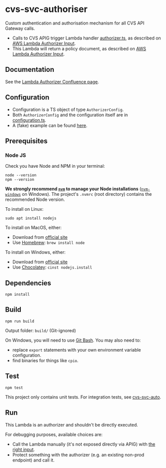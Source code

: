 # cvs-svc-authoriser
Custom authentication and authorisation mechanism for all CVS API Gateway calls.

* Calls to CVS APIG trigger Lambda handler [authorizer.ts][authorizer-ts], as described on [AWS Lambda Authorizer Input][lambda-authorizer-input].
* This Lambda will return a policy document, as described on [AWS Lambda Authorizer Input][lambda-authorizer-input].

## Documentation
See the [Lambda Authorizer Confluence page][confluence].

## Configuration
* Configuration is a TS object of type `AuthorizerConfig`.
* Both `AuthorizerConfig` and the configuration itself are in [configuration.ts][configuration-ts].
* A (fake) example can be found [here][fake-config].

## Prerequisites
### Node JS
Check you have Node and NPM in your terminal:
```shell script
node --version
npm --version
```

**We strongly recommend [`nvm`][nvm] to manage your Node installations** ([`nvm-windows`][nvm-windows] on Windows). The project's `.nvmrc` (root directory) contains the recommended Node version.

To install on Linux:
```shell script
sudo apt install nodejs
```

To install on MacOS, either:
* Download from [official site][nodejs]
* Use [Homebrew][homebrew]: `brew install node`

To install on Windows, either:
* Download from [official site][nodejs]
* Use [Chocolatey][chocolatey]: `cinst nodejs.install`

## Dependencies
```shell script
npm install
```

## Build
```shell script
npm run build
```

Output folder: `build/` (Git-ignored)

On Windows, you will need to use [Git Bash][git-bash]. You may also need to:
* replace `export` statements with your own environment variable configuration.
* find binaries for things like `cpio`.

## Test
```shell script
npm test
```

This project only contains unit tests. For integration tests, see [cvs-svc-auto][cvs-svc-auto].

## Run
This Lambda is an authorizer and shouldn't be directly executed.

For debugging purposes, available choices are:
   * Call the Lambda manually (it's not exposed directly via APIG) with [the right input][lambda-authorizer-input].
   * Protect something with the authorizer (e.g. an existing non-prod endpoint) and call it.

[confluence]: https://wiki.dvsacloud.uk/display/HVT/Lambda+Authoriser
[nvm]: https://github.com/nvm-sh/nvm
[nvm-windows]: https://github.com/coreybutler/nvm-windows
[nodejs]: https://nodejs.org
[homebrew]: https://brew.sh
[chocolatey]: https://chocolatey.org
[git-bash]: https://git-scm.com/downloads
[cvs-svc-auto]: https://github.com/dvsa/cvs-auto-svc
[authorizer-ts]: https://github.com/dvsa/cvs-svc-authoriser/blob/develop/src/functions/authorizer.ts
[configuration-ts]: https://github.com/dvsa/cvs-svc-authoriser/blob/develop/src/services/configuration.ts
[fake-config]: https://github.com/dvsa/cvs-svc-authoriser/blob/develop/tests/resources/config-test.yml
[lambda-authorizer-input]: https://docs.aws.amazon.com/apigateway/latest/developerguide/api-gateway-lambda-authorizer-input.html
[lambda-authorizer-output]: https://docs.aws.amazon.com/apigateway/latest/developerguide/api-gateway-lambda-authorizer-output.html
